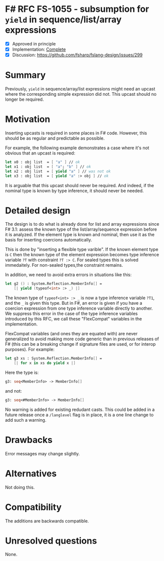 # F# RFC FS-1055 -  subsumption for `yield` in sequence/list/array expressions 

* [x] Approved in principle 
* [x] Implementation: [Complete](https://github.com/Microsoft/visualfsharp/pull/4930)
* [x] Discussion: https://github.com/fsharp/fslang-design/issues/299

# Summary
[summary]: #summary

Previously, `yield` in sequence/array/list expressions might need an upcast where the corresponding simple expression did not. This upcast should no longer be required.

# Motivation
[motivation]: #motivation

Inserting upcasts is required in some places in F# code. However, this should be as regular and predictable as possible.

For example, the following example demonstrates a case where it's not obvious that an upcast is required:

```fsharp
let x0 : obj list  = [ "a" ] // ok
let x1 : obj list  = [ "a"; "b" ] // ok
let x2 : obj list  = [ yield "a" ] // was not ok
let x3 : obj list  = [ yield "a" :> obj ] // ok
```

It is arguable that this upcast should never be required. And indeed, if the nominal type is known by type inference, it should never be needed.

# Detailed design
[design]: #detailed-design

The design is to do what is already done for list and array expressions since F# 3.1: assess the known type of the list/array/sequence expression before it is analyzed. If the element type is known and nominal, then use it as the basis for inserting coercions automatically.

This is done by "inserting a flexible type varible". If the known element type is `C` then the known type of the element expression becomes type inference variable `?T` with constraint `?T :> C`. For sealed types this is solved immedaitely. For non-sealed types,the constraint remains. 

In addition, we need to avoid extra errors in situations like this:

```fsharp
let g2 () : System.Reflection.MemberInfo[] = 
    [| yield (typeof<int> :> _) |]
```

The known type of `typeof<int> :> _` is now a type inference variable `?T1`, and the `_` is given this type. But in F#, an error is given if you have a coercion expression from one type inference variable directly to another. We suppress this error in the case of the type inference variables introduced by this RFC, we call these "FlexCompat" variables in the implementation.  

FlexCompat variables (and ones they are equated with) are never generalized to avoid making more code generic than in previous releases of F# (this can be a breaking change if signature files are used, or for interop purposes). For example:

```fsharp
let g3 xs : System.Reflection.MemberInfo[] = 
    [| for x in xs do yield x |]
```

Here the type is:

```fsharp
g3: seq<MemberInfo> -> MemberInfo[]
```

and not:

```fsharp
g3: seq<#MemberInfo> -> MemberInfo[]
```

No warning is added for existing redudant casts. This could be added in a future release once a `/langlevel` flag is in place, it is a one line change to add such a warning.

# Drawbacks
[drawbacks]: #drawbacks

Error messages may change slightly.

# Alternatives
[alternatives]: #alternatives

Not doing this.

# Compatibility
[compatibility]: #compatibility

The additions are backwards compatible.

# Unresolved questions
[unresolved]: #unresolved-questions

None.
